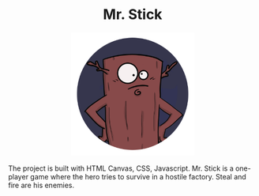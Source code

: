 <h1 align="center">Mr. Stick</h1>

<p align="center">
<img src="./images/avatar.png" alt="Avatar" style="width:250px;height:250px">
</p>

The project is built with HTML Canvas, CSS, Javascript. Mr. Stick is a one-player game where the hero tries to survive in a hostile factory. Steal and fire are his enemies.
